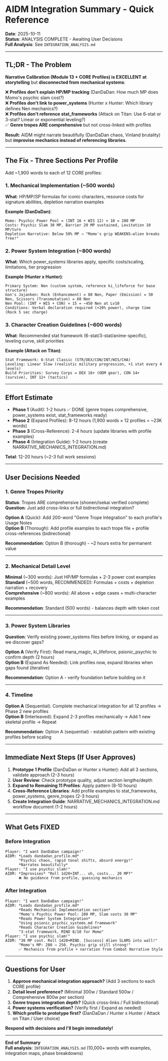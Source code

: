 # AIDM Integration Summary - Quick Reference

**Date**: 2025-10-11  
**Status**: ANALYSIS COMPLETE - Awaiting User Decisions  
**Full Analysis**: See `INTEGRATION_ANALYSIS.md`

---

## TL;DR - The Problem

**Narrative Calibration (Module 13 + CORE Profiles) is EXCELLENT at storytelling** but **disconnected from mechanical systems**:

❌ **Profiles don't explain HP/MP tracking** (DanDaDan: How much MP does Momo's psychic slam cost?)  
❌ **Profiles don't link to power_systems** (Hunter x Hunter: Which library defines Nen mechanics?)  
❌ **Profiles don't reference stat_frameworks** (Attack on Titan: Use 6-stat or 3-stat? Linear or exponential leveling?)  
✅ **Genre tropes ARE comprehensive** but not cross-linked with profiles

**Result**: AIDM might narrate beautifully (DanDaDan chaos, Vinland brutality) but **improvise mechanics instead of referencing libraries**.

---

## The Fix - Three Sections Per Profile

Add ~1,900 words to each of 12 CORE profiles:

### 1. Mechanical Implementation (~500 words)
**What**: HP/MP/SP formulas for iconic characters, resource costs for signature abilities, depletion narration examples

**Example (DanDaDan)**:
```
Momo: Psychic Power Pool = (INT 16 + WIS 12) × 10 = 280 MP
Costs: Psychic Slam 30 MP, Barrier 20 MP sustained, Levitation 10 MP/turn
Depletion Narrative: Below 50% MP → "Momo's grip WEAKENS—alien breaks free!"
```

### 2. Power System Integration (~800 words)
**What**: Which power_systems libraries apply, specific costs/scaling, limitations, tier progression

**Example (Hunter x Hunter)**:
```
Primary System: Nen (custom system, reference ki_lifeforce for base structure)
Gon's Jajanken: Rock (Enhancement) = 80 Nen, Paper (Emission) = 50 Nen, Scissors (Transmutation) = 60 Nen
Nen Pool: (INT + WIS + CON) × 15 = ~450 Nen at Lv10
Conditions: Verbal declaration required (+20% power), charge time (Rock 5 sec charge)
```

### 3. Character Creation Guidelines (~600 words)
**What**: Recommended stat framework (6-stat/3-stat/anime-specific), leveling curve, skill priorities

**Example (Attack on Titan)**:
```
Stat Framework: 6-Stat Classic (STR/DEX/CON/INT/WIS/CHA)
Leveling: Linear Slow (realistic military progression, +1 stat every 4 levels)
Build Priorities: Survey Corps = DEX 16+ (ODM gear), CON 14+ (survive), INT 12+ (tactics)
```

---

## Effort Estimate

- **Phase 1** (Audit): 1-2 hours ✅ DONE (genre tropes comprehensive, power_systems exist, stat_frameworks ready)
- **Phase 2** (Expand Profiles): 8-12 hours (1,900 words × 12 profiles = ~23K words)
- **Phase 3** (Cross-Reference): 2-4 hours (update libraries with profile examples)
- **Phase 4** (Integration Guide): 1-2 hours (create NARRATIVE_MECHANICS_INTEGRATION.md)

**Total**: 12-20 hours (~2-3 full work sessions)

---

## User Decisions Needed

### 1. Genre Tropes Priority
**Status**: Tropes ARE comprehensive (shonen/isekai verified complete)  
**Question**: Just add cross-links or full bidirectional integration?

**Option A** (Quick): Add 200-word "Genre Trope Integration" to each profile's Usage Notes  
**Option B** (Thorough): Add profile examples to each trope file + profile cross-references (bidirectional)

**Recommendation**: Option B (thorough) - ~2 hours extra for permanent value

---

### 2. Mechanical Detail Level

**Minimal** (~300 words): Just HP/MP formulas + 2-3 power cost examples  
**Standard** (~500 words, RECOMMENDED): Formulas + costs + depletion narration + recovery  
**Comprehensive** (~800 words): All above + edge cases + multi-character examples

**Recommendation**: Standard (500 words) - balances depth with token cost

---

### 3. Power System Libraries

**Question**: Verify existing power_systems files before linking, or expand as we discover gaps?

**Option A** (Verify First): Read mana_magic, ki_lifeforce, psionic_psychic to confirm depth (2 hours)  
**Option B** (Expand As Needed): Link profiles now, expand libraries when gaps found (iterative)

**Recommendation**: Option A - verify foundation before building on it

---

### 4. Timeline

**Option A** (Sequential): Complete mechanical integration for all 12 profiles → Phase 2 new profiles  
**Option B** (Interleaved): Expand 2-3 profiles mechanically → Add 1 new skeletal profile → Repeat

**Recommendation**: Option A (sequential) - establish pattern with existing profiles before scaling

---

## Immediate Next Steps (If User Approves)

1. **Prototype 1 Profile** (DanDaDan or Hunter x Hunter): Add all 3 sections, validate approach (2-3 hours)
2. **User Review**: Check prototype quality, adjust section lengths/depth
3. **Expand to Remaining 11 Profiles**: Apply pattern (8-10 hours)
4. **Cross-Reference Libraries**: Add profile examples to stat_frameworks, power_systems, genre_tropes (2-3 hours)
5. **Create Integration Guide**: NARRATIVE_MECHANICS_INTEGRATION.md workflow document (1-2 hours)

---

## What Gets FIXED

### Before Integration
```
Player: "I want DanDaDan campaign!"
AIDM: *Loads dandadan_profile.md*
      "Psychic chaos, rapid tonal shifts, absurd energy!"
      *Narrates beautifully*
Player: "I use psychic slam!"
AIDM: *Improvises* "Roll 1d20+INT... uh, costs... 20 MP?"
      ❌ No guidance from profile, guessing mechanics
```

### After Integration
```
Player: "I want DanDaDan campaign!"
AIDM: *Loads dandadan_profile.md*
      *Reads Mechanical Implementation section*
      "Momo's Psychic Power Pool: 280 MP, Slam costs 30 MP"
      *Reads Power System Integration*
      "Using psionic_psychic_systems.md framework"
      *Reads Character Creation Guidelines*
      "3-stat framework, MIND 8/10 for Momo"
Player: "I use psychic slam!"
AIDM: "30 MP cost. Roll 1d20+MIND. [Success] Alien SLAMS into wall!"
      "Momo's MP: 280 → 250. Psychic grip still strong!"
      ✅ Mechanics from profile + narration from Combat Narrative Style
```

---

## Questions for User

1. **Approve mechanical integration approach?** (Add 3 sections to each CORE profile)
2. **Detail level preference?** (Minimal 300w / Standard 500w / Comprehensive 800w per section)
3. **Genre tropes integration depth?** (Quick cross-links / Full bidirectional)
4. **Power systems verification?** (Verify first / Expand as needed)
5. **Which profile to prototype first?** (DanDaDan / Hunter x Hunter / Attack on Titan / User choice)

**Respond with decisions and I'll begin immediately!**

---

**End of Summary**  
**Full analysis**: `INTEGRATION_ANALYSIS.md` (10,000+ words with examples, integration maps, phase breakdowns)
